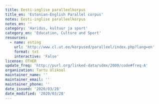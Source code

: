 ```yaml
---
title: Eesti-inglise paralleelkorpus
title_en: 'Estonian-English Parallel corpus'
notes: Eesti-inglise paralleelkorpus
notes_en: ''
category: 'Haridus, kultuur ja sport'
category_en: 'Education, Culture and Sport'
resources:
  - name: esting
    url: 'http://www.cl.ut.ee/korpused/paralleel/index.php?lang=en'
    format: txt
    interactive: 'False'
license: OTHER
update_freq: 'http://purl.org/linked-data/sdmx/2009/code#freq-A'
organization: Tartu Ülikool
maintainer_name: ''
maintainer_email: ''
maintainer_phone: ''
date_issued: '2020/03/28'
date_modified: '2020/03/28'
---
```


